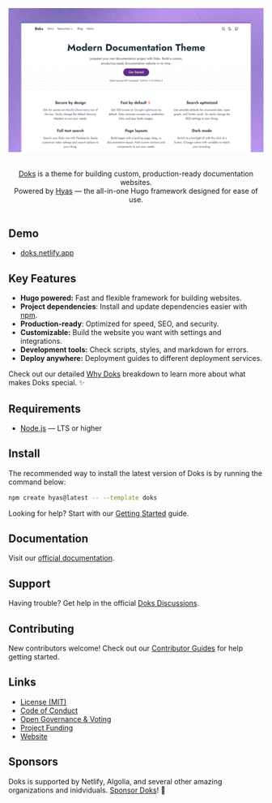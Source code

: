 ![Modern documentation theme](.github/assets/banner.png)

<p align="center">
  <br/>
  <a href="https://getdoks.org/">Doks</a> is a theme for building custom, production-ready documentation websites.
  <br/>
  Powered by <a href="https://gethyas.com/">Hyas</a> &mdash; the all-in-one Hugo framework designed for ease of use.
  <br/><br/>
</p>

## Demo

- [doks.netlify.app](https://doks.netlify.app/)

## Key Features

- **Hugo powered:** Fast and flexible framework for building websites.
- **Project dependencies**: Install and update dependencies easier with [npm](https://www.npmjs.com/).
- **Production-ready**: Optimized for speed, SEO, and security.
- **Customizable:** Build the website you want with settings and integrations.
- **Development tools:** Check scripts, styles, and markdown for errors.
- **Deploy anywhere:** Deployment guides to different deployment services.

Check out our detailed [Why Doks](https://getdoks.org/concepts/why-doks/) breakdown to learn more about what makes Doks special. ✨

## Requirements

- [Node.js](https://nodejs.org/) — LTS or higher

## Install

The recommended way to install the latest version of Doks is by running the command below:

```bash
npm create hyas@latest -- --template doks
```

Looking for help? Start with our [Getting Started](https://getdoks.org/docs/start-here/getting-started/) guide.

## Documentation

Visit our [official documentation](https://getdoks.org/).

## Support

Having trouble? Get help in the official [Doks Discussions](https://github.com/h-enk/doks/discussions).

## Contributing

New contributors welcome! Check out our [Contributor Guides](https://getdoks.org/contribute/) for help getting started.

## Links

- [License (MIT)](LICENSE)
- [Code of Conduct](CODE_OF_CONDUCT.md)
- [Open Governance & Voting](GOVERNANCE.md)
- [Project Funding](FUNDING.md)
- [Website](https://getdoks.org/)

## Sponsors

Doks is supported by Netlify, Algolia, and several other amazing organizations and inidviduals. [Sponsor Doks](.github/FUNDING.md)! 💚
